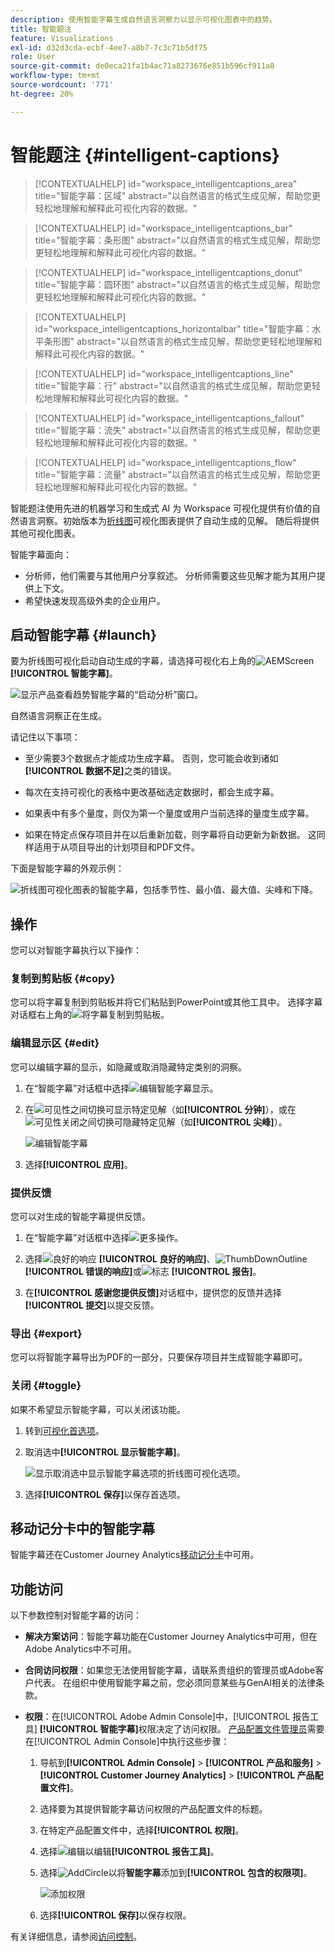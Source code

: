 ```yaml
---
description: 使用智能字幕生成自然语言洞察力以显示可视化图表中的趋势。
title: 智能题注
feature: Visualizations
exl-id: d32d3cda-ecbf-4ee7-a8b7-7c3c71b5df75
role: User
source-git-commit: de0eca21fa1b4ac71a8273676e851b596cf911a8
workflow-type: tm+mt
source-wordcount: '771'
ht-degree: 20%

---
```


# 智能题注 {#intelligent-captions}

<!-- markdownlint-disable MD034 -->

>[!CONTEXTUALHELP]
>id="workspace_intelligentcaptions_area"
>title="智能字幕：区域"
>abstract="以自然语言的格式生成见解，帮助您更轻松地理解和解释此可视化内容的数据。"

<!-- markdownlint-enable MD034 -->

<!-- markdownlint-disable MD034 -->

>[!CONTEXTUALHELP]
>id="workspace_intelligentcaptions_bar"
>title="智能字幕：条形图"
>abstract="以自然语言的格式生成见解，帮助您更轻松地理解和解释此可视化内容的数据。"

<!-- markdownlint-enable MD034 -->

<!-- markdownlint-disable MD034 -->

>[!CONTEXTUALHELP]
>id="workspace_intelligentcaptions_donut"
>title="智能字幕：圆环图"
>abstract="以自然语言的格式生成见解，帮助您更轻松地理解和解释此可视化内容的数据。"

<!-- markdownlint-enable MD034 -->

<!-- markdownlint-disable MD034 -->

>[!CONTEXTUALHELP]
>id="workspace_intelligentcaptions_horizontalbar"
>title="智能字幕：水平条形图"
>abstract="以自然语言的格式生成见解，帮助您更轻松地理解和解释此可视化内容的数据。"

<!-- markdownlint-enable MD034 -->

<!-- markdownlint-disable MD034 -->

>[!CONTEXTUALHELP]
>id="workspace_intelligentcaptions_line"
>title="智能字幕：行"
>abstract="以自然语言的格式生成见解，帮助您更轻松地理解和解释此可视化内容的数据。"

<!-- markdownlint-enable MD034 -->

<!-- markdownlint-disable MD034 -->

>[!CONTEXTUALHELP]
>id="workspace_intelligentcaptions_fallout"
>title="智能字幕：流失"
>abstract="以自然语言的格式生成见解，帮助您更轻松地理解和解释此可视化内容的数据。"

<!-- markdownlint-enable MD034 -->

<!-- markdownlint-disable MD034 -->

>[!CONTEXTUALHELP]
>id="workspace_intelligentcaptions_flow"
>title="智能字幕：流量"
>abstract="以自然语言的格式生成见解，帮助您更轻松地理解和解释此可视化内容的数据。"

<!-- markdownlint-enable MD034 -->

智能题注使用先进的机器学习和生成式 AI 为 Workspace 可视化提供有价值的自然语言洞察。初始版本为[折线图](line.md)可视化图表提供了自动生成的见解。 随后将提供其他可视化图表。

智能字幕面向：

* 分析师，他们需要与其他用户分享叙述。 分析师需要这些见解才能为其用户提供上下文。
* 希望快速发现高级外卖的企业用户。

## 启动智能字幕 {#launch}

要为折线图可视化启动自动生成的字幕，请选择可视化右上角的![AEMScreen](/help/assets/icons/AI.svg) **[!UICONTROL 智能字幕]**。

![显示产品查看趋势智能字幕的“启动分析”窗口。](assets/intell-caps-1.png)

自然语言洞察正在生成。

请记住以下事项：

* 至少需要3个数据点才能成功生成字幕。 否则，您可能会收到诸如&#x200B;**[!UICONTROL 数据不足]**&#x200B;之类的错误。

* 每次在支持可视化的表格中更改基础选定数据时，都会生成字幕。

* 如果表中有多个量度，则仅为第一个量度或用户当前选择的量度生成字幕。

* 如果在特定点保存项目并在以后重新加载，则字幕将自动更新为新数据。 这同样适用于从项目导出的计划项目和PDF文件。

下面是智能字幕的外观示例：

![折线图可视化图表的智能字幕，包括季节性、最小值、最大值、尖峰和下降。](assets/captions.png)

## 操作

您可以对智能字幕执行以下操作：

### 复制到剪贴板 {#copy}

您可以将字幕复制到剪贴板并将它们粘贴到PowerPoint或其他工具中。 选择字幕对话框右上角的![将字幕复制到剪贴板](/help/assets/icons/Copy.svg)。

### 编辑显示区 {#edit}

您可以编辑字幕的显示，如隐藏或取消隐藏特定类别的洞察。

1. 在“智能字幕”对话框中选择![编辑智能字幕显示](/help/assets/icons/EditInLight.svg)。

1. 在![可见性](/help/assets/icons/Visibility.svg)之间切换可显示特定见解（如&#x200B;**[!UICONTROL 分钟]**），或在![可见性关闭](/help/assets/icons/VisibilityOff.svg)之间切换可隐藏特定见解（如&#x200B;**[!UICONTROL 尖峰]**）。

   ![编辑智能字幕](assets/edit-intelligent-captions.png)

1. 选择&#x200B;**[!UICONTROL 应用]**。


### 提供反馈

您可以对生成的智能字幕提供反馈。

1. 在“智能字幕”对话框中选择![更多操作](/help/assets/icons/More.svg)。

1. 选择![良好的响应](/help/assets/icons/ThumbUpOutline.svg) **[!UICONTROL 良好的响应]**、![ThumbDownOutline](/help/assets/icons/ThumbDownOutline.svg) **[!UICONTROL 错误的响应]**&#x200B;或![标志](/help/assets/icons/Flag.svg) **[!UICONTROL 报告]**。

1. 在&#x200B;**[!UICONTROL 感谢您提供反馈]**&#x200B;对话框中，提供您的反馈并选择&#x200B;**[!UICONTROL 提交]**&#x200B;以提交反馈。

### 导出 {#export}

您可以将智能字幕导出为PDF的一部分，只要保存项目并生成智能字幕即可。

### 关闭 {#toggle}

如果不希望显示智能字幕，可以关闭该功能。

1. 转到[可视化首选项](/help/analysis-workspace/user-preferences.md#visualizations-preferences)。
1. 取消选中&#x200B;**[!UICONTROL 显示智能字幕]**。

   ![显示取消选中显示智能字幕选项的折线图可视化选项。](assets/toggle-captions.png)

1. 选择&#x200B;**[!UICONTROL 保存]**&#x200B;以保存首选项。


## 移动记分卡中的智能字幕

智能字幕还在Customer Journey Analytics[移动记分卡](https://experienceleague.adobe.com/zh-hans/docs/analytics-platform/using/cja-dashboards/manage-scorecard#captions)中可用。

## 功能访问

以下参数控制对智能字幕的访问：

* **解决方案访问**：智能字幕功能在Customer Journey Analytics中可用，但在Adobe Analytics中不可用。

* **合同访问权限**：如果您无法使用智能字幕，请联系贵组织的管理员或Adobe客户代表。 在组织中使用智能字幕之前，您必须同意某些与GenAI相关的法律条款。

* **权限**：在[!UICONTROL Adobe Admin Console]中，[!UICONTROL 报告工具] **[!UICONTROL 智能字幕]**&#x200B;权限决定了访问权限。 [产品配置文件管理员](https://helpx.adobe.com/enterprise/using/manage-product-profiles.html)需要在[!UICONTROL Admin Console]中执行这些步骤：
   1. 导航到&#x200B;**[!UICONTROL Admin Console]** > **[!UICONTROL 产品和服务]** > **[!UICONTROL Customer Journey Analytics]** > **[!UICONTROL 产品配置文件]**。
   1. 选择要为其提供智能字幕访问权限的产品配置文件的标题。
   1. 在特定产品配置文件中，选择&#x200B;**[!UICONTROL 权限]**。
   1. 选择![编辑](/help/assets/icons/Edit.svg)以编辑&#x200B;**[!UICONTROL 报告工具]**。
   1. 选择![AddCircle](/help/assets/icons/AddCircle.svg)以将&#x200B;**智能字幕**&#x200B;添加到&#x200B;**[!UICONTROL 包含的权限项]**。

      ![添加权限](./assets/intelligent-captions-permissions.png)

   1. 选择&#x200B;**[!UICONTROL 保存]**&#x200B;以保存权限。

有关详细信息，请参阅[访问控制](/help/technotes/access-control.md#access-control)。
